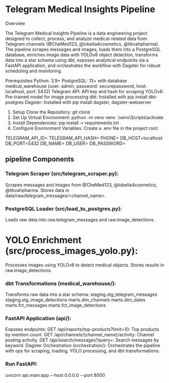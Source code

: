 # Telegram Medical Insights Pipeline

Overview

The Telegram Medical Insights Pipeline is a data engineering project designed to collect, process, and analyze medical-related data from Telegram channels (@CheMed123, @lobelia4cosmetics, @tikvahpharma). The pipeline scrapes messages and images, loads them into a PostgreSQL database, enriches image data with YOLOv8 object detection, transforms data into a star schema using dbt, exposes analytical endpoints via a FastAPI application, and orchestrates the workflow with Dagster for robust scheduling and monitoring.

Prerequisites
Python: 3.9+
PostgreSQL: 13+ with database medical_warehouse (user: admin, password: securepassword, host: localhost, port: 5432)
Telegram API: API key and hash for scraping
YOLOv8: Pre-trained model for image processing
dbt: Installed with pip install dbt-postgres
Dagster: Installed with pip install dagster, dagster-webserver

1. Setup
Clone the Repository:
git clone <repository-url>
2. Set Up Virtual Environment:
python -m venv venv
.\venv\Scripts\activate
3. Install Dependencies:
pip install -r requirements.txt
4. Configure Environment Variables: Create a .env file in the project root:

TELEGRAM_API_ID=<your-api-id>
TELEGRAM_API_HASH=<your-api-hash>
PHONE=<your phone number >
DB_HOST=localhost
DB_PORT=5432
DB_NAME=<database name>
DB_USER=<user>
DB_PASSWORD=<password>

## pipeline Components
 ### Telegram Scraper (src/telegram_scraper.py):
Scrapes messages and images from @CheMed123, @lobelia4cosmetics, @tikvahpharma.
Stores data in data/raw/telegram_messages/<channel_name>.
### PostgreSQL Loader (src/load_to_postgres.py):
Loads raw data into raw.telegram_messages and raw.image_detections.
# YOLO Enrichment (src/process_images_yolo.py):
Processes images using YOLOv8 to detect medical objects.
Stores results in raw.image_detections.
### dbt Transformations (medical_warehouse/):
Transforms raw data into a star schema:
staging.stg_telegram_messages
staging.stg_image_detections
marts.dim_channels
marts.dim_dates
marts.fct_messages
marts.fct_image_detections
### FastAPI Application (api/):
Exposes endpoints:
GET /api/reports/top-products?limit=10: Top products by mention count.
GET /api/channels/{channel_name}/activity: Channel posting activity.
GET /api/search/messages?query=<query>: Search messages by keyword.
Dagster Orchestration (orchestration/):
Orchestrates the pipeline with ops for scraping, loading, YOLO processing, and dbt transformations.

### Run FastAPI:
uvicorn api.main:app --host 0.0.0.0 --port 8000

